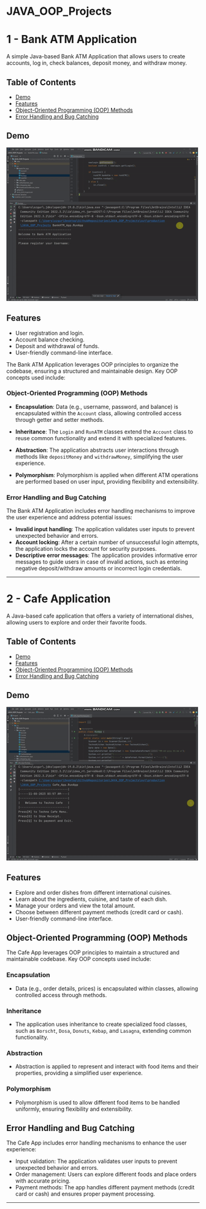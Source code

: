 # JAVA_OOP_Projects

# 1 - Bank ATM Application

A simple Java-based Bank ATM Application that allows users to create accounts, log in, check balances, deposit money, and withdraw money.

## Table of Contents

- [Demo](#bank-atm-demo)
- [Features](#bank-atm-features)
- [Object-Oriented Programming (OOP) Methods](#bank-atm-oop-methods)
- [Error Handling and Bug Catching](#bank-atm-error-handling)

## Demo

<img src="https://github.com/ozgurgogersin/JAVA_OOP_Projects/blob/master/src/_Gifs/bankATM.gif"  alt="BankATM" width="500" height="400"/>

## Features

- User registration and login.
- Account balance checking.
- Deposit and withdrawal of funds.
- User-friendly command-line interface.

The Bank ATM Application leverages OOP principles to organize the codebase, ensuring a structured and maintainable design. Key OOP concepts used include:

### Object-Oriented Programming (OOP) Methods

- **Encapsulation**: Data (e.g., username, password, and balance) is encapsulated within the `Account` class, allowing controlled access through getter and setter methods.

- **Inheritance**: The `Login` and `RunATM` classes extend the `Account` class to reuse common functionality and extend it with specialized features.

- **Abstraction**: The application abstracts user interactions through methods like `depositMoney` and `withdrawMoney`, simplifying the user experience.

- **Polymorphism**: Polymorphism is applied when different ATM operations are performed based on user input, providing flexibility and extensibility.

### Error Handling and Bug Catching

The Bank ATM Application includes error handling mechanisms to improve the user experience and address potential issues:

- **Invalid input handling**: The application validates user inputs to prevent unexpected behavior and errors.
- **Account locking**: After a certain number of unsuccessful login attempts, the application locks the account for security purposes.
- **Descriptive error messages**: The application provides informative error messages to guide users in case of invalid actions, such as entering negative deposit/withdraw amounts or incorrect login credentials.

---

# 2 - Cafe Application

A Java-based cafe application that offers a variety of international dishes, allowing users to explore and order their favorite foods.

## Table of Contents

- [Demo](#cafe-app-demo)
- [Features](#cafe-app-features)
- [Object-Oriented Programming (OOP) Methods](#cafe-app-oop-methods)
- [Error Handling and Bug Catching](#cafe-app-error-handling)

## Demo

<img src="https://github.com/ozgurgogersin/JAVA_OOP_Projects/blob/master/src/_Gifs/cafeApp.gif" alt="Cafe App" width="500" height="400"/>

## Features

- Explore and order dishes from different international cuisines.
- Learn about the ingredients, cuisine, and taste of each dish.
- Manage your orders and view the total amount.
- Choose between different payment methods (credit card or cash).
- User-friendly command-line interface.

## Object-Oriented Programming (OOP) Methods

The Cafe App leverages OOP principles to maintain a structured and maintainable codebase. Key OOP concepts used include:

### Encapsulation

- Data (e.g., order details, prices) is encapsulated within classes, allowing controlled access through methods.

### Inheritance

- The application uses inheritance to create specialized food classes, such as `Borscht`, `Dosa`, `Donuts`, `Kebap`, and `Lasagna`, extending common functionality.

### Abstraction

- Abstraction is applied to represent and interact with food items and their properties, providing a simplified user experience.

### Polymorphism

- Polymorphism is used to allow different food items to be handled uniformly, ensuring flexibility and extensibility.

## Error Handling and Bug Catching

The Cafe App includes error handling mechanisms to enhance the user experience:

- Input validation: The application validates user inputs to prevent unexpected behavior and errors.
- Order management: Users can explore different foods and place orders with accurate pricing.
- Payment methods: The app handles different payment methods (credit card or cash) and ensures proper payment processing.

---




